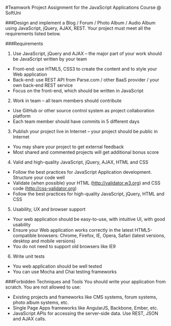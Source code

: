 #Teamwork Project Assignment for the JavaScript Applications Course @ SoftUni

###Design and implement a Blog / Forum / Photo Album / Audio Album using JavaScript, jQuery, AJAX, REST. Your project must meet all the requirements listed below.

###Requirements
1. Use JavaScript, jQuery and AJAX – the major part of your work should be JavaScript written by your team
  -	Front-end: use HTML5, CSS3 to create the content and to style your Web application
  -	Back-end: use REST API from Parse.com / other BaaS provider / your own back-end REST service
  -	Focus on the front-end, which should be written in JavaScript
2. Work in team – all team members should contribute
  -	Use GitHub or other source control system as project collaboration platform
  -	Each team member should have commits in 5 different days
3. Publish your project live in Internet – your project should be public in Internet
  -	You may share your project to get external feedback
  -	Most shared and commented projects will get additional bonus score
4. Valid and high-quality JavaScript, jQuery, AJAX, HTML and CSS
  -	Follow the best practices for JavaScript Application development. Structure your code well
  -	Validate (when possible) your HTML (http://validator.w3.org) and CSS code (http://css-validator.org)
  -	Follow the best practices for high-quality JavaScript, jQuery, HTML and CSS
5. Usability, UX and browser support
  -	Your web application should be easy-to-use, with intuitive UI, with good usability
  -	Ensure your Web application works correctly in the latest HTML5-compatible browsers: Chrome, Firefox, IE, Opera, Safari    (latest versions, desktop and mobile versions)
  -	You do not need to support old browsers like IE9
6. Write unit tests
  -	You web application should be well tested
  -	You can use Mocha and Chai testing frameworks

###Forbidden Techniques and Tools
You should write your application from scratch. You are not allowed to use:
  -	Existing projects and frameworks like CMS systems, forum systems, photo album systems, etc.
  -	Single Page Apps frameworks like AngularJS, Backbone, Ember, etc.
  -	JavaScript APIs for accessing the server-side data. Use REST, JSON and AJAX calls.
